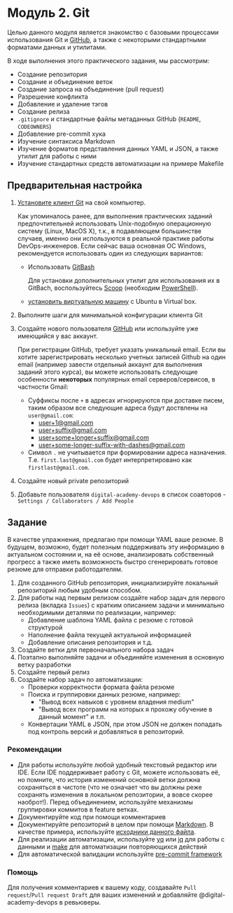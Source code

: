 # Модуль 2. Git

Целью данного модуля является знакомство с базовыми процессами использования Git и [GitHub](https://github.com), а также с некоторыми стандартными форматами данных и утилитами. 

В ходе выполнения этого практического задания, мы рассмотрим:
- Создание репозитория
- Создание и объединение веток
- Создание запроса на объединение (pull request)
- Разрешение конфликта
- Добавление и удаление тэгов
- Создание релиза
- `.gitignore` и стандартные файлы метаданных GitHub (`README`, `CODEOWNERS`)
- Добавление pre-commit хука
- Изучение синтаксиса Markdown
- Изучение форматов представления данных YAML и JSON, а также утилит для работы с ними
- Изучение стандартных средств автоматизации на примере Makefile

## Предварительная настройка

1. [Установите клиент Git](https://git-scm.com/book/en/v2/Getting-Started-Installing-Git) на свой компьютер. 
   
    Как упоминалось ранее, для выполнения практических заданий предпочтительней использовать Unix-подобную операционную систему (Linux, MacOS X), т.к., в подавляющем большинстве случаев, именно они используются в реальной практике работы DevOps-инженеров. 
    Если сейчас ваша основная ОС Windows, рекомендуется использовать один из следующих вариантов:
      - Использовать [GitBash](https://gitforwindows.org)
        
        Для установки дополнительных утилит для использования их в GitBach, воспользуйтесь [Scoop](https://scoop.sh/) (необходим [PowerShell](https://learn.microsoft.com/en-us/powershell/scripting/install/installing-powershell-on-windows?view=powershell-7.)).
      - [установить виртуальную машину](https://ubuntu.com/tutorials/how-to-run-ubuntu-desktop-on-a-virtual-machine-using-virtualbox#1-overview) с Ubuntu в Virtual box.
1. Выполните шаги для минимальной конфигурации клиента Git
1. Создайте нового пользователя [GitHub](https://github.com) или используйте уже имеющийся у вас аккаунт.
   
   При регистрации GitHub, требует указать уникальный email. Если вы хотите зарегистрировать несколько учетных записей Github на один email (например завести отдельный аккаунт для выполнения заданий этого курса), вы можете использовать следующие особенности **некоторых** популярных email серверов/сервисов, в частности Gmail:
     - Суффиксы после `+` в адресах игнорируются при доставке писем, таким образом все следующие адреса будут доствлены на `user@gmail.com`:
       - user+1@gmail.com
       - user+suffix@gmail.com
       - user+some+longer+suffix@gmail.com
       - user+some-longer-suffix-with-dashes@gmail.com
     - Символ `.` не учитывается при формировании адреса назначения. Т.е. `first.last@gmail.com` будет интерпретировано как `firstlast@gmail.com`.
1. Создайте новый private репозиторий 
1. Добавьте пользователя `digital-academy-devops` в список соавторов - `Settings / Collaborators / Add People`

## Задание

В качестве упражнения, предлагаю при помощи YAML ваше резюме. В будущем, возможно, будет полезным поддерживать эту информацию в актуальном состоянии и, на её основе, анализировать собственный прогресс а также иметь возможность быстро сгенерировать готовое резюме для отправки работодателям.

1. Для созданного GitHub репозитория, инициализируйте локальный репозиторий любым удобным способом.
1. Для работы над первым релизом создайте набор задач для первого релиза (вкладка `Issues`) с кратким описанием задачи и минимально необходимыми деталями по реализации, например:
   - Добавление шаблона YAML файла с резюме с готовой структурой
   - Наполнение файла текущей актуальной информацией
   - Добавление описания репозитория и т.д.
1. Cоздайте ветки для первоначального набора задач
1. Поэтапно выполняйте задачи и объединяйте изменения в основную ветку разработки
1. Создайте первый релиз
1. Создайте набор задач по автоматизации:
   - Проверки корректности формата файла резюме 
   - Поиска и группировки данных резюме, например: 
     - "Вывод всех навыков с уровнем владения medium"
     - "Вывод всех программ на которых я прохожу обучение в данный момент" и т.п.
   - Конвертации YAML в JSON, при этом JSON не должен попадать под контроль версий и добавляться в репозиторий.
    
    
### Рекомендации
- Для работы используйте любой удобный текстовый редактор или IDE. 
  Если IDE поддерживает работу с Git, можете использовать её, но помните, что история изменений основной ветки должна сохраняться в чистоте (что не означает что вы должны реже сохранять изменения в локальном репозитории, а вовсе скорее наоброт!). 
  Перед объединением, используйте механизмы группировки коммитов в feature ветках.
- Документируйте код при помощи комментариев
- Документируйте репозиторий в целом при помощи [Markdown](https://docs.github.com/en/get-started/writing-on-github/getting-started-with-writing-and-formatting-on-github/basic-writing-and-formatting-syntax). В качестве примера, используйте [исходники данного файла](https://github.com/digital-academy-devops/git-module/blob/main/README.md?plain=1).
- Для реализации автоматизации, используйте [yq](https://mikefarah.gitbook.io/yq/) или [jq](https://stedolan.github.io/jq/) для работы с данными и [make](https://www.gnu.org/software/make/) для автоматизации повторяющихся действий
- Для автоматической валидации используйте [pre-commit framework](https://pre-commit.com)


### Помощь
Для получения комментариев к вашему коду, создавайте `Pull request`/`Pull request Draft` для ваших изменений и добавляйте @digital-academy-devops в ревьюверы.
